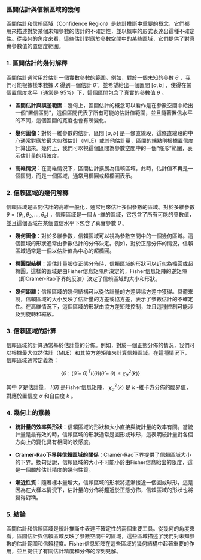 ### 區間估計與信賴區域的幾何

區間估計和信賴區域（Confidence Region）是統計推斷中重要的概念，它們都用來描述對於某個未知參數的估計的不確定性，並以概率的形式表達出這種不確定性。從幾何的角度來看，這些估計對應於參數空間中的某些區域，它們提供了對真實參數值的置信度範圍。

### 1. 區間估計的幾何解釋

區間估計通常用於估計一個實數參數的範圍。例如，對於一個未知的參數  $`\theta`$ ，我們可能根據樣本數據  $`X`$  得到一個估計  $`\hat{\theta}`$ ，並希望給出一個區間  $`[a,b]`$ ，使得在某個置信度水平（通常是 95%）下，這個區間包含了真實的參數值  $`\theta`$ 。

- **區間估計與誤差範圍**：幾何上，區間估計的概念可以看作是在參數空間中給出一個“置信區間”，這個區間代表了所有可能的估計值範圍，並且隨著置信水平的不同，這個區間的寬度也會有所變化。
  
- **幾何圖像**：對於一維參數的估計，區間  $`[a,b]`$  是一條直線段，這條直線段的中心通常對應於最大似然估計（MLE）或其他估計量，區間的端點則根據置信度計算出來。幾何上，我們可以視這個區間為參數空間中的一個“條形”範圍，表示估計量的精確度。

- **高維情況**：在高維情況下，區間估計擴展為信賴區域。此時，估計值不再是一個區間，而是一個區域，通常用橢圓或超橢圓表示。

### 2. 信賴區域的幾何解釋

信賴區域是區間估計的高維一般化，通常用來估計多個參數的區域。對於多維參數  $`\theta = (\theta_1, \theta_2, \dots, \theta_k)`$ ，信賴區域是一個  $`k`$ -維的區域，它包含了所有可能的參數值，並且這個區域在某個置信水平下包含了真實參數  $`\theta`$ 。

- **幾何圖像**：對於多維參數，信賴區域可以視為參數空間中的一個幾何區域。這個區域的形狀通常由參數估計的分佈決定。例如，對於正態分佈的情況，信賴區域通常是一個以估計值為中心的超橢圓。

- **橢圓型結構**：當估計量服從正態分佈時，信賴區域的形狀可以近似為橢圓或超橢圓。這樣的區域是由Fisher信息矩陣所決定的，Fisher信息矩陣的逆矩陣（即Cramér-Rao下界的反演）決定了信賴區域的大小和形狀。

- **幾何距離**：信賴區域的幾何結構可以從估計量的方差與協方差中獲得。具體來說，信賴區域的大小反映了估計量的方差或協方差，表示了參數估計的不確定性。在高維情況下，這個區域的形狀由協方差矩陣控制，並且這種控制可能涉及到旋轉和縮放。

### 3. 信賴區域的計算

信賴區域的計算通常基於估計量的分佈。例如，對於一個正態分佈的情況，我們可以根據最大似然估計（MLE）和其協方差矩陣來計算信賴區域。在這種情況下，信賴區域通常定義為：


```math
\{ \theta : (\hat{\theta} - \theta)^T I(\hat{\theta}) (\hat{\theta} - \theta) \leq \chi^2_{\alpha}(k) \}
```

其中  $`\hat{\theta}`$  是估計量， $`I(\hat{\theta})`$  是Fisher信息矩陣， $`\chi^2_{\alpha}(k)`$  是  $`k`$ -維卡方分佈的臨界值，對應於置信度  $`\alpha`$  和自由度  $`k`$ 。

### 4. 幾何上的意義

- **統計量的效率與形狀**：信賴區域的形狀和大小直接與統計量的效率有關。當統計量是最有效的時，信賴區域的形狀通常是圓形或球形，這表明統計量對各個方向上的變化具有相同的敏感度。

- **Cramér-Rao下界與信賴區域的關係**：Cramér-Rao下界提供了信賴區域大小的下界。換句話說，信賴區域的大小不可能小於由Fisher信息給出的限度，這是一個關於估計精度的幾何性質。

- **漸近性質**：隨著樣本量增大，信賴區域的形狀將逐漸接近一個圓或球形，這是因為在大樣本情況下，估計量的分佈將趨近於正態分佈，信賴區域的形狀也將變得對稱。

### 5. 結論

區間估計和信賴區域是統計推斷中表達不確定性的兩個重要工具。從幾何的角度來看，區間估計與信賴區域反映了參數空間中的區域，這些區域描述了我們對未知參數的估計範圍和信賴程度。Fisher信息矩陣在這些區域的幾何結構中起著重要的作用，並且提供了有關估計精度和分佈的深刻見解。